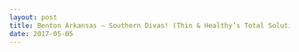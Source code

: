 ```yaml
---
layout: post
title: Benton Arkansas – Southern Divas! (Thin & Healthy’s Total Solution
date: 2017-05-05
---
```



